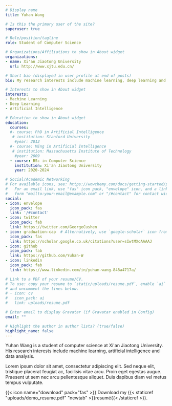 ```yaml
---
# Display name
title: Yuhan Wang

# Is this the primary user of the site?
superuser: true

# Role/position/tagline
role: Student of Computer Science

# Organizations/Affiliations to show in About widget
organizations:
- name: Xi'an Jiaotong University
  url: http://www.xjtu.edu.cn/

# Short bio (displayed in user profile at end of posts)
bio: My research interests include machine learning, deep learning and artificial intelligence.

# Interests to show in About widget
interests:
- Machine Learning
- Deep Learning
- Artificial Intelligence

# Education to show in About widget
education:
  courses:
  #- course: PhD in Artificial Intelligence
   # institution: Stanford University
    #year: 2012
  #- course: MEng in Artificial Intelligence
   # institution: Massachusetts Institute of Technology
    #year: 2009
  - course: BSc in Computer Science
    institution: Xi'an Jiaotong University
    year: 2020-2024

# Social/Academic Networking
# For available icons, see: https://wowchemy.com/docs/getting-started/page-builder/#icons
#   For an email link, use "fas" icon pack, "envelope" icon, and a link in the
#   form "mailto:your-email@example.com" or "/#contact" for contact widget.
social:
- icon: envelope
  icon_pack: fas
  link: '/#contact'
- icon: twitter
  icon_pack: fab
  link: https://twitter.com/GeorgeCushen
- icon: graduation-cap  # Alternatively, use `google-scholar` icon from `ai` icon pack
  icon_pack: fas
  link: https://scholar.google.co.uk/citations?user=sIwtMXoAAAAJ
- icon: github
  icon_pack: fab
  link: https://github.com/Yuhan-W
- icon: linkedin
  icon_pack: fab
  link: https://www.linkedin.com/in/yuhan-wang-848a4717a/

# Link to a PDF of your resume/CV.
# To use: copy your resume to `static/uploads/resume.pdf`, enable `ai` icons in `params.toml`, 
# and uncomment the lines below.
# - icon: cv
#   icon_pack: ai
#   link: uploads/resume.pdf

# Enter email to display Gravatar (if Gravatar enabled in Config)
email: ""

# Highlight the author in author lists? (true/false)
highlight_name: false
---
```


Yuhan Wang is a student of computer science at Xi'an Jiaotong University. His research interests include machine learning, artificial intelligence and data analysis. 

Lorem ipsum dolor sit amet, consectetur adipiscing elit. Sed neque elit, tristique placerat feugiat ac, facilisis vitae arcu. Proin eget egestas augue. Praesent ut sem nec arcu pellentesque aliquet. Duis dapibus diam vel metus tempus vulputate.

{{< icon name="download" pack="fas" >}} Download my {{< staticref "uploads/demo_resume.pdf" "newtab" >}}resumé{{< /staticref >}}.
